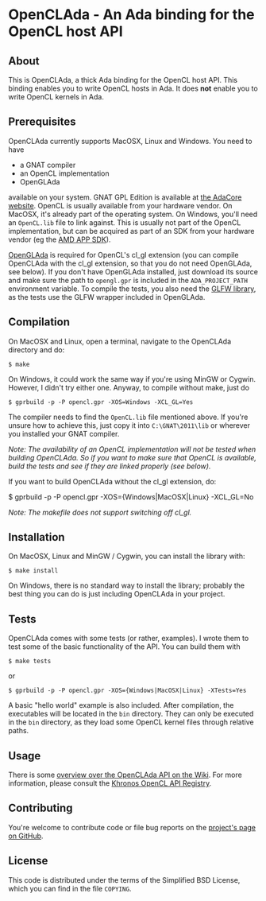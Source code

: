 # OpenCLAda - An Ada binding for the OpenCL host API

## About
This is OpenCLAda, a thick Ada binding for the OpenCL host API.
This binding enables you to write OpenCL hosts in Ada. It does **not**
enable you to write OpenCL kernels in Ada.

## Prerequisites

OpenCLAda currently supports MacOSX, Linux and Windows. You need to have

 - a GNAT compiler
 - an OpenCL implementation
 - OpenGLAda

available on your system. GNAT GPL Edition is available at
[the AdaCore website](http://libre.adacore.com/libre/download/). OpenCL is
usually available from your hardware vendor. On MacOSX, it's already part of
the operating system. On Windows, you'll need an `OpenCL.lib` file to link against.
This is usually not part of the OpenCL implementation, but can be acquired as
part of an SDK from your hardware vendor (eg the
[AMD APP SDK](http://developer.amd.com/SDKS/AMDAPPSDK/Pages/default.aspx)).

[OpenGLAda](https://github.com/flyx86/openglada) is required for OpenCL's
cl_gl extension (you can compile OpenCLAda with the cl_gl extension, so that
you do not need OpenGLAda, see below). If you don't have OpenGLAda installed,
just download its source and make sure the path to `opengl.gpr` is included in the
`ADA_PROJECT_PATH` environment variable. To compile the tests, you also need
the [GLFW library](http://www.glfw.org/), as the tests use the GLFW wrapper
included in OpenGLAda.

## Compilation

On MacOSX and Linux, open a terminal,
navigate to the OpenCLAda directory and do:

	$ make

On Windows, it could work the same way if you're using MinGW or Cygwin.
However, I didn't try either one. Anyway, to compile without make, just do

	$ gprbuild -p -P opencl.gpr -XOS=Windows -XCL_GL=Yes

The compiler needs to find the `OpenCL.lib` file mentioned above. If you're
unsure how to achieve this, just copy it into `C:\GNAT\2011\lib` or wherever
you installed your GNAT compiler.

*Note: The availability of an OpenCL implementation will not be tested when
building OpenCLAda. So if you want to make sure that OpenCL is available,
build the tests and see if they are linked properly (see below).*

If you want to build OpenCLAda without the cl_gl extension, do:

   $ gprbuild -p -P opencl.gpr -XOS={Windows|MacOSX|Linux} -XCL_GL=No

*Note: The makefile does not support switching off cl_gl.*

## Installation

On MacOSX, Linux and MinGW / Cygwin, you can install the library with:

	$ make install

On Windows, there is no standard way to install the library; probably the
best thing you can do is just including OpenCLAda in your project.

## Tests

OpenCLAda comes with some tests (or rather, examples). I wrote them to test
some of the basic functionality of the API. You can build them with

	$ make tests

or

	$ gprbuild -p -P opencl.gpr -XOS={Windows|MacOSX|Linux} -XTests=Yes
	
A basic "hello world" example is also included. After compilation,
the executables will be located in the `bin` directory. They can only be
executed in the `bin` directory, as they load some OpenCL kernel files through
relative paths.

## Usage

There is some
[overview over the OpenCLAda API on the Wiki](https://github.com/flyx86/OpenCLAda/wiki/Overview).
For more information, please consult the
[Khronos OpenCL API Registry](http://www.khronos.org/registry/cl/).

## Contributing

You're welcome to contribute code or file bug reports on the
[project's page on GitHub](https://github.com/flyx86/openclada).

## License

This code is distributed under the terms of the
Simplified BSD License, which you can find in the file
`COPYING`.

